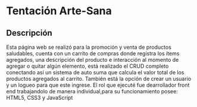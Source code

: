 <h1>Tentación Arte-Sana</h1>

## Descripción

<p>Esta página web se realizó para la promoción y venta de productos saludables, cuenta con un carrito de compras donde registra los ítems agregados, una descripción del producto e interacción al momento de agregar o quitar algún elemento, está realizado el CRUD completo conectando así un sistema de auto suma que calcula el valor total de los productos agregados al carrito. También está la opción de crear un usuario y un logueo para que este ingrese. El rol que ejecuté fue dearrollador front end trabajandolo de manera individual,para su funcionamiento posee: HTML5, CSS3 y JavaScript</p>

